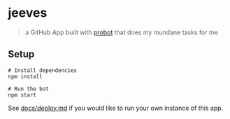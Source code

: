 # jeeves

> a GitHub App built with [probot](https://github.com/probot/probot) that does my mundane tasks for me

## Setup

```
# Install dependencies
npm install

# Run the bot
npm start
```

See [docs/deploy.md](docs/deploy.md) if you would like to run your own instance of this app.
